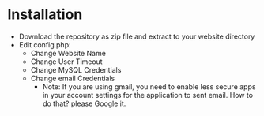 # Installation
- Download the repository as zip file and extract to your website directory
- Edit config.php:
  - Change Website Name
  - Change User Timeout 
  - Change MySQL Credentials
  - Change email Credentials
    - Note: If you are using gmail, you need to enable less secure apps in your account settings for the application to sent email. How to do that? please Google it.
